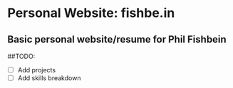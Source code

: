 # Personal Website: fishbe.in
## Basic personal website/resume for Phil Fishbein
##TODO:
- [ ] Add projects
- [ ] Add skills breakdown
